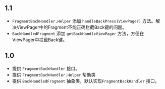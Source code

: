 ## 1.1
- `FragmentBackHandler.Helper` 添加 `handleBackPress(ViewPager)` 方法。解决ViewPager中的Fragment不能正确拦截Back键的问题。
- `BackHandledFragment` 添加 `getBackHandleViewPager` 方法，方便在ViewPager中拦截Back键。

## 1.0
- 提供 `FragmentBackHandler` 接口。
- 提供 `FragmentBackHandler.Helper` 帮助类
- 提供 `BackHandledFragment` 抽象类，默认实现`FragmentBackHandler` 接口。